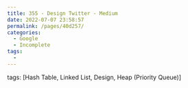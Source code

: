 ```yaml
---
title: 355 - Design Twitter - Medium
date: 2022-07-07 23:58:57
permalink: /pages/40d257/
categories:
  - Google
  - Incomplete
tags:
  - 
---
```

tags: [Hash Table, Linked List, Design, Heap (Priority Queue)]